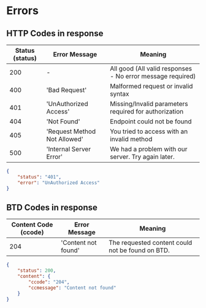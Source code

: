 # Errors


## HTTP Codes in response

Status (status) | Error Message |Meaning
---------- | ------- | -------
200 | - | All good (All valid responses - No error message required)
400 | 'Bad Request' | Malformed request or invalid syntax
401 | 'UnAuthorized Access' | Missing/Invalid parameters required for authorization
404 | 'Not Found' | Endpoint could not be found
405 | 'Request Method Not Allowed' | You tried to access with an invalid method
500 | 'Internal Server Error' | We had a problem with our server. Try again later.

```json
{
    "status": "401",
    "error": "UnAuthorized Access"
}
```

## BTD Codes in response

Content Code (ccode) | Error Message |Meaning
---------- | ------- | -------
204 | 'Content not found' | The requested content could not be found on BTD.

```json
{
    "status": 200,
    "content": {
        "ccode": "204",
        "ccmessage": "Content not found"
    }
}
```